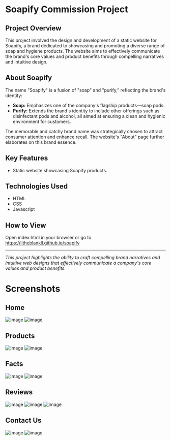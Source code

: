 # Soapify Commission Project

## Project Overview

This project involved the design and development of a static website for Soapify, a brand dedicated to showcasing and promoting a diverse range of soap and hygiene products. The website aims to effectively communicate the brand's core values and product benefits through compelling narratives and intuitive design.

## About Soapify

The name "Soapify" is a fusion of "soap" and "purify," reflecting the brand's identity:

*   **Soap:** Emphasizes one of the company's flagship products—soap pods.
*   **Purify:** Extends the brand's identity to include other offerings such as disinfectant pods and alcohol, all aimed at ensuring a clean and hygienic environment for customers.

The memorable and catchy brand name was strategically chosen to attract consumer attention and enhance recall. The website's "About" page further elaborates on this brand essence.

## Key Features

*   Static website showcasing Soapify products.

## Technologies Used

*   HTML
*   CSS
*   Javascript

## How to View

Open index.html in your browser or go to https://lltheblankll.github.io/soapify

---

*This project highlights the ability to craft compelling brand narratives and intuitive web designs that effectively communicate a company's core values and product benefits.*

# Screenshots
## Home
![image](https://github.com/user-attachments/assets/6fc4f879-01b9-4f42-a27b-82704bfbd45a)
![image](https://github.com/user-attachments/assets/883d235a-05f7-4403-987f-fe3ad49bf73f)

## Products
![image](https://github.com/user-attachments/assets/7f12048d-c5bf-468b-812e-6f646be914db)
![image](https://github.com/user-attachments/assets/6e189a68-626d-4f7d-b5c6-144fe4cdf725)

## Facts
![image](https://github.com/user-attachments/assets/3da45f85-c622-417e-aa04-7edab2c48315)
![image](https://github.com/user-attachments/assets/c9677e53-eb8f-401b-ae03-532470133c07)

## Reviews
![image](https://github.com/user-attachments/assets/4a2f2b9a-11e4-4b30-9b7e-b4d1596d9a70)
![image](https://github.com/user-attachments/assets/6e195766-6919-4731-a9b2-a161002af5c3)
![image](https://github.com/user-attachments/assets/a5a281f5-7cfb-4bbb-b04c-c9627d431dd1)

## Contact Us
![image](https://github.com/user-attachments/assets/8f5d021e-d82e-42f3-8eb9-97a8ec71a33b)
![image](https://github.com/user-attachments/assets/0acd6b7d-a1e3-4e2f-9dc6-e5baa20bd887)
